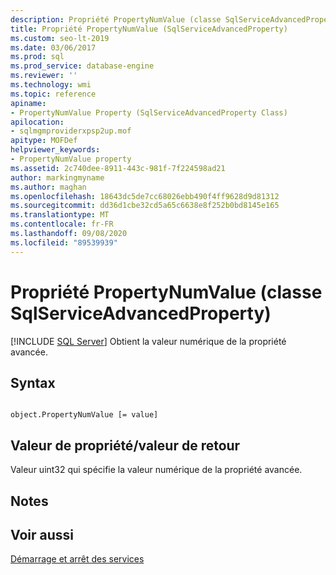 ```yaml
---
description: Propriété PropertyNumValue (classe SqlServiceAdvancedProperty)
title: Propriété PropertyNumValue (SqlServiceAdvancedProperty)
ms.custom: seo-lt-2019
ms.date: 03/06/2017
ms.prod: sql
ms.prod_service: database-engine
ms.reviewer: ''
ms.technology: wmi
ms.topic: reference
apiname:
- PropertyNumValue Property (SqlServiceAdvancedProperty Class)
apilocation:
- sqlmgmproviderxpsp2up.mof
apitype: MOFDef
helpviewer_keywords:
- PropertyNumValue property
ms.assetid: 2c740dee-8911-443c-981f-7f224598ad21
author: markingmyname
ms.author: maghan
ms.openlocfilehash: 18643dc5de7cc68026ebb490f4ff9628d9d81312
ms.sourcegitcommit: dd36d1cbe32cd5a65c6638e8f252b0bd8145e165
ms.translationtype: MT
ms.contentlocale: fr-FR
ms.lasthandoff: 09/08/2020
ms.locfileid: "89539939"
---
```

# <a name="propertynumvalue-property-sqlserviceadvancedproperty-class"></a>Propriété PropertyNumValue (classe SqlServiceAdvancedProperty)
[!INCLUDE [SQL Server](../../../includes/applies-to-version/sqlserver.md)]
  Obtient la valeur numérique de la propriété avancée.  
  
## <a name="syntax"></a>Syntax  
  
```  
  
object.PropertyNumValue [= value]  
```  
  
## <a name="property-valuereturn-value"></a>Valeur de propriété/valeur de retour  
 Valeur uint32 qui spécifie la valeur numérique de la propriété avancée.  
  
## <a name="remarks"></a>Notes  
  
## <a name="see-also"></a>Voir aussi  
 [Démarrage et arrêt des services](https://technet.microsoft.com/library/ms174886\(v=sql.105\).aspx)  
  
  
